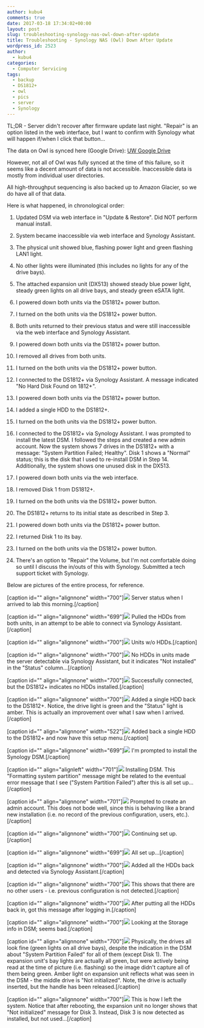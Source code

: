 ```yaml
---
author: kubu4
comments: true
date: 2017-03-18 17:34:02+00:00
layout: post
slug: troubleshooting-synology-nas-owl-down-after-update
title: Troubleshooting - Synology NAS (Owl) Down After Update
wordpress_id: 2523
author:
  - kubu4
categories:
  - Computer Servicing
tags:
  - backup
  - DS1812+
  - owl
  - pics
  - server
  - Synology
---
```


TL;DR - Server didn't recover after firmware update last night. "Repair" is an option listed in the web interface, but I want to confirm with Synology what will happen if/when I click that button...

The data on Owl is synced here (Google Drive): [UW Google Drive](https://drive.google.com/drive/folders/0BzKkDWZ6tIK4eXV4VFB3VHN2ZUk)

However, not all of Owl was fully synced at the time of this failure, so it seems like a decent amount of data is not accessible. Inaccessible data is mostly from individual user directories.

All high-throughput sequencing is also backed up to Amazon Glacier, so we do have all of that data.



Here is what happened, in chronological order:






    
  1. Updated DSM via web interface in "Update & Restore". Did NOT perform manual install.

    
  2. System became inaccessible via web interface and Synology Assistant.

    
  3. The physical unit showed blue, flashing power light and green flashing LAN1 light.

    
  4. No other lights were illuminated (this includes no lights for any of the drive bays).

    
  5. The attached expansion unit (DX513) showed steady blue power light, steady green lights on all drive bays, and steady green eSATA light.

    
  6. I powered down both units via the DS1812+ power button.

    
  7. I turned on the both units via the DS1812+ power button.

    
  8. Both units returned to their previous status and were still inaccessible via the web interface and Synology Assistant.

    
  9. I powered down both units via the DS1812+ power button.

    
  10. I removed all drives from both units.

    
  11. I turned on the both units via the DS1812+ power button.

    
  12. I connected to the DS1812+ via Synology Assistant. A message indicated "No Hard Disk Found on 1812+".

    
  13. I powered down both units via the DS1812+ power button.

    
  14. I added a single HDD to the DS1812+.

    
  15. I turned on the both units via the DS1812+ power button.

    
  16. I connected to the DS1812+ via Synology Assistant. I was prompted to install the latest DSM. I followed the steps and created a new admin account. Now the system shows 7 drives in the DS1812+ with a message: "System Partition Failed; Healthy". Disk 1 shows a "Normal" status; this is the disk that I used to re-install DSM in Step 14. Additionally, the system shows one unused disk in the DX513.

    
  17. I powered down both units via the web interface.

    
  18. I removed Disk 1 from DS1812+.

    
  19. I turned on the both units via the DS1812+ power button.

    
  20. The DS1812+ returns to its initial state as described in Step 3.

    
  21. I powered down both units via the DS1812+ power button.

    
  22. I returned Disk 1 to its bay.

    
  23. I turned on the both units via the DS1812+ power button.

    
  24. There's an option to "Repair" the Volume, but I'm not comfortable doing so until I discuss the in/outs of this with Synology. Submitted a tech support ticket with Synology.



Below are pictures of the entire process, for reference.



[caption id="" align="alignnone" width="700"][![](https://eagle.fish.washington.edu/Arabidopsis/IMG_20170318_082611.jpg)](http://eagle.fish.washington.edu/Arabidopsis/IMG_20170318_082611.jpg) Server status when I arrived to lab this morning.[/caption]



[caption id="" align="alignnone" width="699"][![](https://eagle.fish.washington.edu/Arabidopsis/IMG_20170318_073022.jpg)](http://eagle.fish.washington.edu/Arabidopsis/IMG_20170318_073022.jpg) Pulled the HDDs from both units, in an attempt to be able to connect via Synology Assistant.[/caption]



[caption id="" align="alignnone" width="700"]![](https://eagle.fish.washington.edu/Arabidopsis/IMG_20170318_073006.jpg) Units w/o HDDs.[/caption]



[caption id="" align="alignnone" width="700"][![](https://eagle.fish.washington.edu/Arabidopsis/Synology_Assistant_and_synology_flashing_power_light_-_Google_Search.png)](http://eagle.fish.washington.edu/Arabidopsis/Synology_Assistant_and_synology_flashing_power_light_-_Google_Search.png) No HDDs in units made the server detectable via Synology Assistant, but it indicates "Not installed" in the "Status" column...[/caption]



[caption id="" align="alignnone" width="700"][![](https://eagle.fish.washington.edu/Arabidopsis/Synology_Web_Assistant_no_disk.png)](http://eagle.fish.washington.edu/Arabidopsis/Synology_Web_Assistant_no_disk.png) Successfully connected, but the DS1812+ indicates no HDDs installed.[/caption]





[caption id="" align="alignnone" width="700"][![](https://eagle.fish.washington.edu/Arabidopsis/IMG_20170318_073622.jpg)](http://eagle.fish.washington.edu/Arabidopsis/IMG_20170318_073622.jpg) Added a single HDD back to the DS1812+. Notice, the drive light is green and the "Status" light is amber. This is actually an improvement over what I saw when I arrived.[/caption]



[caption id="" align="alignnone" width="522"][![](https://eagle.fish.washington.edu/Arabidopsis/Synology_Web_Assistant_welcome.png)](http://eagle.fish.washington.edu/Arabidopsis/Synology_Web_Assistant_welcome.png) Added back a single HDD to the DS1812+ and now have this setup menu.[/caption]



[caption id="" align="alignnone" width="699"][![](https://eagle.fish.washington.edu/Arabidopsis/Synology_Web_Assistant_install.png)](http://eagle.fish.washington.edu/Arabidopsis/Synology_Web_Assistant_install.png) I'm prompted to install the Synology DSM.[/caption]



[caption id="" align="alignleft" width="701"][![](https://eagle.fish.washington.edu/Arabidopsis/Synology_Web_Assistant_dsm_install.png)](http://eagle.fish.washington.edu/Arabidopsis/Synology_Web_Assistant_dsm_install.png) Installing DSM. This "Formatting system partition" message might be related to the eventual error message that I see ("System Partition Failed") after this is all set up...[/caption]

















[caption id="" align="alignnone" width="701"][![](https://eagle.fish.washington.edu/Arabidopsis/DiskStation%c2%a0-%c2%a0Synology%c2%a0DiskStation_new_admin.png)](http://eagle.fish.washington.edu/Arabidopsis/DiskStation%c2%a0-%c2%a0Synology%c2%a0DiskStation_new_admin.png) Prompted to create an admin account. This does not bode well, since this is behaving like a brand new installation (i.e. no record of the previous configuration, users, etc.).[/caption]



[caption id="" align="alignnone" width="700"][![](https://eagle.fish.washington.edu/Arabidopsis/Owl%c2%a0-%c2%a0Synology%c2%a0DiskStation_setup.png)](http://eagle.fish.washington.edu/Arabidopsis/Owl%c2%a0-%c2%a0Synology%c2%a0DiskStation_setup.png) Continuing set up.[/caption]



[caption id="" align="alignnone" width="699"][![](https://eagle.fish.washington.edu/Arabidopsis/Owl%c2%a0-%c2%a0Synology%c2%a0DiskStation_new_admin_set.png)](http://eagle.fish.washington.edu/Arabidopsis/Owl%c2%a0-%c2%a0Synology%c2%a0DiskStation_new_admin_set.png) All set up...[/caption]





[caption id="" align="alignnone" width="700"][![](https://eagle.fish.washington.edu/Arabidopsis/Synology_Assistant_and_installed_synology_DSM_working.png)](http://eagle.fish.washington.edu/Arabidopsis/Synology_Assistant_and_installed_synology_DSM_working.png) Added all the HDDs back and detected via Synology Assistant.[/caption]



[caption id="" align="alignnone" width="700"][![](https://eagle.fish.washington.edu/Arabidopsis/Owl%c2%a0-%c2%a0Synology%c2%a0DiskStation_users_gone.png)](http://eagle.fish.washington.edu/Arabidopsis/Owl%c2%a0-%c2%a0Synology%c2%a0DiskStation_users_gone.png) This shows that there are no other users - i.e. previous configuration is not detected.[/caption]



[caption id="" align="alignnone" width="700"][![](https://eagle.fish.washington.edu/Arabidopsis/Owl%c2%a0-%c2%a0Synology%c2%a0DiskStation_crash_disk.png)](http://eagle.fish.washington.edu/Arabidopsis/Owl%c2%a0-%c2%a0Synology%c2%a0DiskStation_crash_disk.png) After putting all the HDDs back in, got this message after logging in.[/caption]



[caption id="" align="alignnone" width="700"][![](https://eagle.fish.washington.edu/Arabidopsis/Owl%c2%a0-%c2%a0Synology%c2%a0DiskStation_failed_partition.png)](http://eagle.fish.washington.edu/Arabidopsis/Owl%c2%a0-%c2%a0Synology%c2%a0DiskStation_failed_partition.png) Looking at the Storage info in DSM; seems bad.[/caption]





[caption id="" align="alignnone" width="700"][![](https://eagle.fish.washington.edu/Arabidopsis/IMG_20170318_085956.jpg)](http://eagle.fish.washington.edu/Arabidopsis/IMG_20170318_085956.jpg) Physically, the drives all look fine (green lights on all drive bays), despite the indication in the DSM about "System Partition Failed" for all of them (except Disk 1). The expansion unit's bay lights are actually all green, but were actively being read at the time of picture (i.e. flashing) so the image didn't capture all of them being green. Amber light on expansion unit reflects what was seen in the DSM - the middle drive is "Not initialized". Note, the drive is actually inserted, but the handle has been released.[/caption]



[caption id="" align="alignnone" width="700"][![](https://eagle.fish.washington.edu/Arabidopsis/Owl%c2%a0-%c2%a0Synology%c2%a0DiskStation_storage_manager.png)](http://eagle.fish.washington.edu/Arabidopsis/Owl%c2%a0-%c2%a0Synology%c2%a0DiskStation_storage_manager.png) This is how I left the system. Notice that after rebooting, the expansion unit no longer shows that "Not initialized" message for Disk 3. Instead, Disk 3 is now detected as installed, but not used...[/caption]


